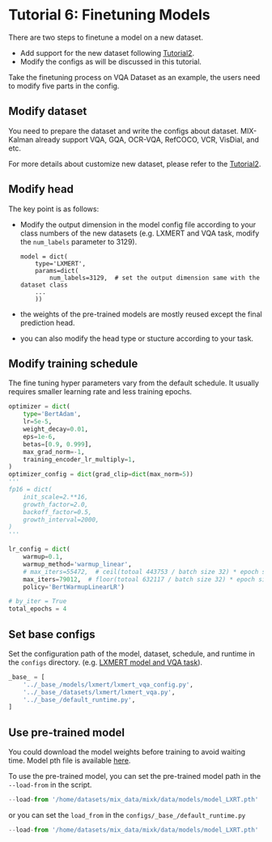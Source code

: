 # Tutorial 6: Finetuning Models

There are two steps to finetune a model on a new dataset.

- Add support for the new dataset following [Tutorial2](Tutorial2-customize_dataset.md).
- Modify the configs as will be discussed in this tutorial.

Take the finetuning process on VQA Dataset as an example, the users need to modify five parts in the config.

## Modify dataset

You need to prepare the dataset and write the configs about dataset. MIX-Kalman already support VQA, GQA, OCR-VQA, RefCOCO, VCR, VisDial, and etc.

For more details about customize new dataset, please refer to the [Tutorial2](Tutorial2-customize_dataset.md).

## Modify head

The key point is as follows:

- Modify the output dimension in the model config file according to your class numbers of the new datasets (e.g. LXMERT and VQA task,  modify the `num_labels` parameter to 3129).

  ```
  model = dict(
      type='LXMERT',
      params=dict(
          num_labels=3129,  # set the output dimension same with the dataset class
      ...
      ))
  ```

- the weights of the pre-trained models are mostly reused except the final prediction head.

- you can also modify the head type or stucture according to your task.

## Modify training schedule

The fine tuning hyper parameters vary from the default schedule. It usually requires smaller learning rate and less training epochs.

```python
optimizer = dict(
    type='BertAdam',
    lr=5e-5,
    weight_decay=0.01,
    eps=1e-6,
    betas=[0.9, 0.999],
    max_grad_norm=-1,
    training_encoder_lr_multiply=1,
)
optimizer_config = dict(grad_clip=dict(max_norm=5))
'''
fp16 = dict(
    init_scale=2.**16,
    growth_factor=2.0,
    backoff_factor=0.5,
    growth_interval=2000,
)
'''

lr_config = dict(
    warmup=0.1,
    warmup_method='warmup_linear',
    # max_iters=55472,  # ceil(totoal 443753 / batch size 32) * epoch size  datasets: train
    max_iters=79012,  # floor(totoal 632117 / batch size 32) * epoch size  datasets: train, nominival
    policy='BertWarmupLinearLR')

# by_iter = True
total_epochs = 4
```

## Set base configs

Set the configuration path of the model, dataset, schedule, and runtime in the `configs` directory. (e.g. [LXMERT model and VQA task](https://github.com/IEIT-AGI/MIX-Kalman/tree/master/configs/lxmert/lxmert_vqa.py)).

```python
_base_ = [
    '../_base_/models/lxmert/lxmert_vqa_config.py',
    '../_base_/datasets/lxmert/lxmert_vqa.py',
    '../_base_/default_runtime.py',
]
```

## Use pre-trained model

You could download the model weights before training to avoid waiting time. Model pth file is available [here](https://mega.nz/file/OW5GEIxb#TeXyG2OhV8ZoQ2ESGZOyhONlK0B9p0qwG4bBSkyIX0c).

To use the pre-trained model, you can set the pre-trained  model path in the `--load-from` in the script.

```python
--load-from '/home/datasets/mix_data/mixk/data/models/model_LXRT.pth'
```

or you can set the `load_from` in the `configs/_base_/default_runtime.py`

```python
--load-from '/home/datasets/mix_data/mixk/data/models/model_LXRT.pth'
```
